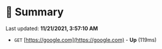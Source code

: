 # 📖 Summary
Last updated: **11/21/2021, 3:57:10 AM**

- `GET` [https://google.com](https://google.com) - **Up** (119ms)
